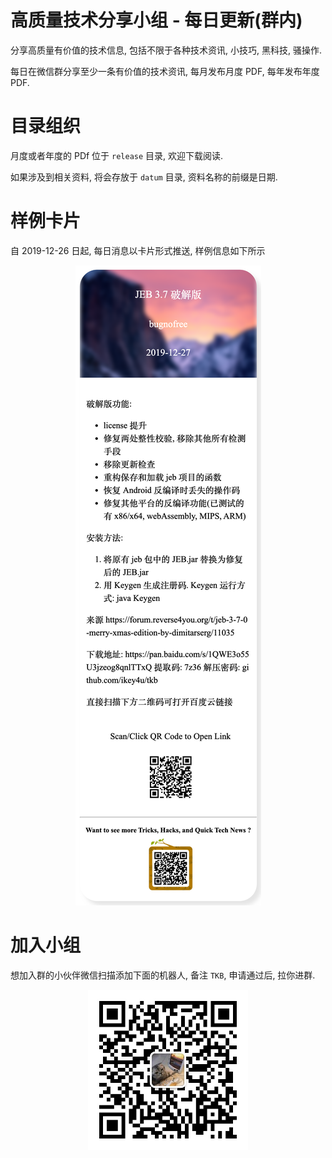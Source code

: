 # 高质量技术分享小组 - 每日更新(群内)

分享高质量有价值的技术信息, 包括不限于各种技术资讯, 小技巧, 黑科技, 骚操作.

每日在微信群分享至少一条有价值的技术资讯, 每月发布月度 PDF, 每年发布年度 PDF.

# 目录组织

月度或者年度的 PDf 位于 `release` 目录, 欢迎下载阅读.

如果涉及到相关资料, 将会存放于 `datum` 目录, 资料名称的前缀是日期.


# 样例卡片

自 2019-12-26 日起, 每日消息以卡片形式推送, 样例信息如下所示

<center>
<img src="imgs/democard.png">
</center>

# 加入小组

想加入群的小伙伴微信扫描添加下面的机器人, 备注 `TKB`, 申请通过后, 拉你进群.

<center>
<img src="imgs/robot.jpeg" alt="" width="256px">
</center>
